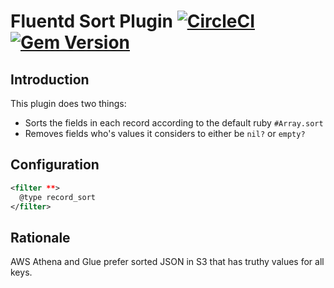 # Fluentd Sort Plugin [![CircleCI](https://circleci.com/gh/sampointer/fluent-plugin-record-sort.svg?style=shield)](https://circleci.com/gh/sampointer/fluent-plugin-record-sort) [![Gem Version](https://badge.fury.io/rb/fluent-plugin-record-sort.svg)](https://badge.fury.io/rb/fluent-plugin-record-sort)

## Introduction
This plugin does two things:

* Sorts the fields in each record according to the default ruby `#Array.sort`
* Removes fields who's values it considers to either be `nil?` or `empty?`

## Configuration
```xml
<filter **>
  @type record_sort
</filter>
```

## Rationale
AWS Athena and Glue prefer sorted JSON in S3 that has truthy values for all keys.
